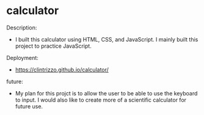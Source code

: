 # calculator

Description:
- I built this calculator using HTML, CSS, and JavaScript. I mainly built this project to practice JavaScript. 

Deployment:
- https://clintrizzo.github.io/calculator/

future:
- My plan for this projct is to allow the user to be able to use the keyboard to input. I would also like to create more of a scientific calculator for future use. 





